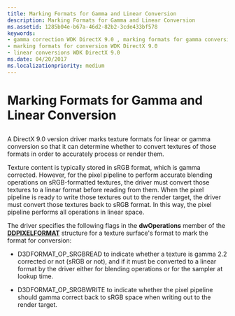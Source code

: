 ```yaml
---
title: Marking Formats for Gamma and Linear Conversion
description: Marking Formats for Gamma and Linear Conversion
ms.assetid: 1285b04e-b67a-46d2-82b2-3cde433bf578
keywords:
- gamma correction WDK DirectX 9.0 , marking formats for gamma conversion
- marking formats for conversion WDK DirectX 9.0
- linear conversions WDK DirectX 9.0
ms.date: 04/20/2017
ms.localizationpriority: medium
---
```


# Marking Formats for Gamma and Linear Conversion


## <span id="ddk_marking_formats_for_gamma_and_linear_conversion_gg"></span><span id="DDK_MARKING_FORMATS_FOR_GAMMA_AND_LINEAR_CONVERSION_GG"></span>


A DirectX 9.0 version driver marks texture formats for linear or gamma conversion so that it can determine whether to convert textures of those formats in order to accurately process or render them.

Texture content is typically stored in sRGB format, which is gamma corrected. However, for the pixel pipeline to perform accurate blending operations on sRGB-formatted textures, the driver must convert those textures to a linear format before reading from them. When the pixel pipeline is ready to write those textures out to the render target, the driver must convert those textures back to sRGB format. In this way, the pixel pipeline performs all operations in linear space.

The driver specifies the following flags in the **dwOperations** member of the [**DDPIXELFORMAT**](https://msdn.microsoft.com/library/windows/hardware/ff550274) structure for a texture surface's format to mark the format for conversion:

-   D3DFORMAT\_OP\_SRGBREAD to indicate whether a texture is gamma 2.2 corrected or not (sRGB or not), and if it must be converted to a linear format by the driver either for blending operations or for the sampler at lookup time.

-   D3DFORMAT\_OP\_SRGBWRITE to indicate whether the pixel pipeline should gamma correct back to sRGB space when writing out to the render target.

 

 





